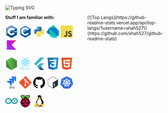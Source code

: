 ![Typing SVG](https://readme-typing-svg.herokuapp.com/?lines=Welcome+:\))


<div style="display: flex; justify-content: space-between;">
    <div style="width: 48%;">
        <b>Stuff I am familiar with:</b>
        <br>
        <br>
        <img src="https://raw.githubusercontent.com/devicons/devicon/master/icons/cplusplus/cplusplus-original.svg" alt="cplusplus" width="40" height="40"/>
        <img src="https://raw.githubusercontent.com/devicons/devicon/master/icons/c/c-original.svg" alt="c" width="40" height="40"/>
        <img src="https://raw.githubusercontent.com/devicons/devicon/master/icons/python/python-original.svg" alt="python" width="40" height="40"/>
        <img src="https://raw.githubusercontent.com/devicons/devicon/master/icons/dart/dart-original.svg" alt="dart" width="40" height="40"/>
        <img src="https://raw.githubusercontent.com/devicons/devicon/master/icons/javascript/javascript-original.svg" alt="javascript" width="40" height="40"/>
        <img src="https://raw.githubusercontent.com/devicons/devicon/master/icons/kotlin/kotlin-original.svg" alt="kotlin" width="40" height="40"/>
        <br>
        <br>
        <img src="https://raw.githubusercontent.com/devicons/devicon/master/icons/nodejs/nodejs-original.svg" alt="nodejs" width="40" height="40"/>
        <img src="https://raw.githubusercontent.com/devicons/devicon/master/icons/react/react-original-wordmark.svg" alt="react" width="40" height="40"/>
        <img src="https://raw.githubusercontent.com/devicons/devicon/master/icons/flutter/flutter-original.svg" alt="flutter" width="40" height="40"/>
        <img src="https://raw.githubusercontent.com/devicons/devicon/master/icons/css3/css3-original.svg" alt="css3" width="40" height="40"/>
        <img src="https://raw.githubusercontent.com/devicons/devicon/master/icons/html5/html5-original.svg" alt="html5" width="40" height="40"/>
        <br>
        <br>
        <img src="https://raw.githubusercontent.com/devicons/devicon/master/icons/jira/jira-original-wordmark.svg" alt="jira" width="40" height="40"/>
        <img src="https://raw.githubusercontent.com/devicons/devicon/master/icons/git/git-original.svg" alt="git" width="40" height="40"/>
        <img src="https://raw.githubusercontent.com/devicons/devicon/master/icons/github/github-original.svg" alt="github" width="40" height="40"/>
        <img src="https://raw.githubusercontent.com/devicons/devicon/master/icons/bash/bash-original.svg" alt="bash" width="40" height="40"/>
        <img src="https://raw.githubusercontent.com/devicons/devicon/master/icons/kubernetes/kubernetes-original.svg" alt="kubernetes" width="40" height="40"/>
        <br>
        <br>
        <img src="https://raw.githubusercontent.com/devicons/devicon/master/icons/arduino/arduino-original.svg" alt="arduino" width="40" height="40"/>
        <img src="https://raw.githubusercontent.com/devicons/devicon/master/icons/raspberrypi/raspberrypi-original.svg" alt="raspberrypi" width="40" height="40"/>
        <img src="https://raw.githubusercontent.com/devicons/devicon/master/icons/linux/linux-original.svg" alt="linux" width="40" height="40"/>
        <br>
        <br>
    </div>
    <div style="width: 48%;">
        [![Top Langs](https://github-readme-stats.vercel.app/api/top-langs/?username=shah527)](https://github.com/shah527/github-readme-stats)
    </div>
</div>

